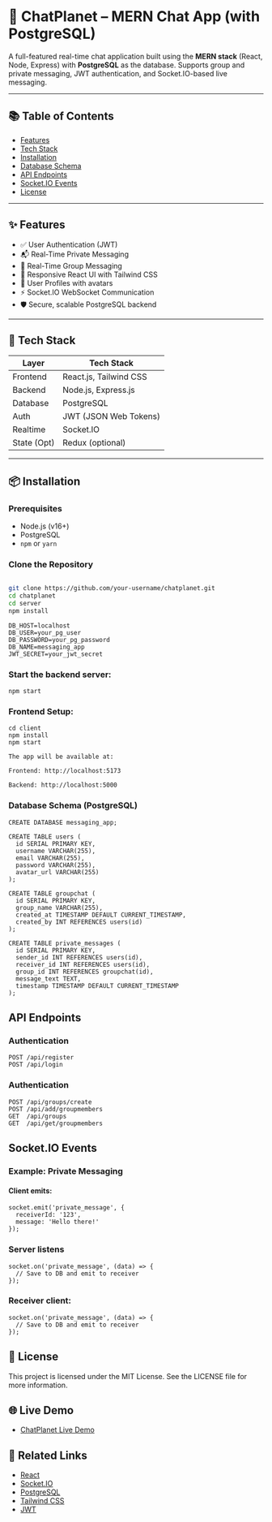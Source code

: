 # 💬 ChatPlanet – MERN Chat App (with PostgreSQL)

A full-featured real-time chat application built using the **MERN stack** (React, Node, Express) with **PostgreSQL** as the database. Supports group and private messaging, JWT authentication, and Socket.IO-based live messaging.

---

## 📚 Table of Contents

- [Features](#-features)
- [Tech Stack](#-tech-stack)
- [Installation](#-installation)
- [Database Schema](#-database-schema)
- [API Endpoints](#-api-endpoints)
- [Socket.IO Events](#-socketio-events)
- [License](#-license)

---

## ✨ Features

- ✅ User Authentication (JWT)
- 📬 Real-Time Private Messaging
- 👥 Real-Time Group Messaging
- 🎨 Responsive React UI with Tailwind CSS
- 👤 User Profiles with avatars
- ⚡ Socket.IO WebSocket Communication
- 🛡️ Secure, scalable PostgreSQL backend

---

## 🧱 Tech Stack

| Layer       | Tech Stack              |
|-------------|--------------------------|
| Frontend    | React.js, Tailwind CSS   |
| Backend     | Node.js, Express.js      |
| Database    | PostgreSQL               |
| Auth        | JWT (JSON Web Tokens)    |
| Realtime    | Socket.IO                |
| State (Opt) | Redux (optional)         |

---

## 📦 Installation

### Prerequisites

- Node.js (v16+)
- PostgreSQL
- `npm` or `yarn`

### Clone the Repository

```bash

git clone https://github.com/your-username/chatplanet.git
cd chatplanet
cd server
npm install

```

```
DB_HOST=localhost
DB_USER=your_pg_user
DB_PASSWORD=your_pg_password
DB_NAME=messaging_app
JWT_SECRET=your_jwt_secret

```

### Start the backend server:

```
npm start

```

### Frontend Setup:

```
cd client
npm install
npm start

```

```
The app will be available at:

Frontend: http://localhost:5173

Backend: http://localhost:5000
```

### Database Schema (PostgreSQL)
```
CREATE DATABASE messaging_app;

CREATE TABLE users (
  id SERIAL PRIMARY KEY,
  username VARCHAR(255),
  email VARCHAR(255),
  password VARCHAR(255),
  avatar_url VARCHAR(255)
);

CREATE TABLE groupchat (
  id SERIAL PRIMARY KEY,
  group_name VARCHAR(255),
  created_at TIMESTAMP DEFAULT CURRENT_TIMESTAMP,
  created_by INT REFERENCES users(id)
);

CREATE TABLE private_messages (
  id SERIAL PRIMARY KEY,
  sender_id INT REFERENCES users(id),
  receiver_id INT REFERENCES users(id),
  group_id INT REFERENCES groupchat(id),
  message_text TEXT,
  timestamp TIMESTAMP DEFAULT CURRENT_TIMESTAMP
);

```

## API Endpoints

### Authentication

```
POST /api/register
POST /api/login
```
### Authentication

```
POST /api/groups/create
POST /api/add/groupmembers
GET  /api/groups
GET  /api/get/groupmembers

```
 
## Socket.IO Events

### Example: Private Messaging

#### Client emits:

```
socket.emit('private_message', {
  receiverId: '123',
  message: 'Hello there!'
});

```

### Server listens

```
socket.on('private_message', (data) => {
  // Save to DB and emit to receiver
});

```

### Receiver client:

```
socket.on('private_message', (data) => {
  // Save to DB and emit to receiver
});

```

## 📄 License
This project is licensed under the MIT License.
See the LICENSE file for more information.

## 🌐 Live Demo

- [ChatPlanet Live Demo](https://wen-chat.netlify.app)

## 📎 Related Links

- [React](https://reactjs.org/)
- [Socket.IO](https://socket.io/)
- [PostgreSQL](https://www.postgresql.org/)
- [Tailwind CSS](https://tailwindcss.com/)
- [JWT](https://jwt.io/)